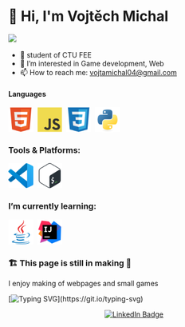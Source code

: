 
# 👋 Hi, I'm Vojtěch Michal
![](https://komarev.com/ghpvc/?username=Vojtech-M&color=green)
- 🏫 student of CTU FEE
- 👀 I’m interested in Game development, Web 
- 📫 How to reach me: vojtamichal04@gmail.com

#### Languages 
<div>
   <img src="https://github.com/devicons/devicon/blob/master/icons/html5/html5-original.svg" title="HTML5" alt="HTML" width="50" height="50"/>&nbsp;
   <img src="https://github.com/devicons/devicon/blob/master/icons/javascript/javascript-original.svg" title="Javascript" alt="Javascript_logo" width="50" height="50"/>&nbsp;
   <img src="https://github.com/devicons/devicon/blob/master/icons/css3/css3-original.svg" title="CSS" alt="CSS" width="50" height="50"/>&nbsp;
   <img src="https://github.com/devicons/devicon/blob/master/icons/python/python-original.svg" title="python" alt="python_logo" width="50" height="50"/>&nbsp;
</div>

### Tools & Platforms: 
<div>
 <img src="https://github.com/devicons/devicon/blob/master/icons/vscode/vscode-original.svg" title="VSCode" alt="VSCode" width="50" height="50"/>&nbsp;
 <img src="https://github.com/devicons/devicon/blob/master/icons/bash/bash-original.svg" title="Bash" alt="Bash_logo" width="50" height="50"/>&nbsp;
</div>

###  I’m currently learning:
 <div>
 <img src="https://github.com/devicons/devicon/blob/master/icons/java/java-original.svg" title="Java" alt="Java_logo" width="50" height="50"/>&nbsp;
 <img src="https://github.com/devicons/devicon/blob/master/icons/intellij/intellij-original.svg" title="IntelliJ" alt="IDEA_logo" width="50" height="50"/>&nbsp;
</div>

### 🏗️ This page is still in making 👷
I enjoy making of webpages and small games

[![Typing SVG](https://readme-typing-svg.demolab.com?font=JetBrains+Mono&weight=600&size=19&pause=1000&color=F6F7F1&width=435&lines=Dream+it.+build+it+!)](https://git.io/typing-svg)


<div id="badges" align="center">
   <a href="https://www.linkedin.com/in/vojt%C4%9Bch-michal/?trk=public-profile-join-page">
    <img src="https://img.shields.io/badge/LinkedIn-blue?style=for-the-badge&logo=linkedin&logoColor=white" alt="LinkedIn Badge"/>
   </a>
</div>
